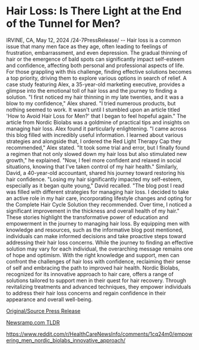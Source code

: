 # Hair Loss: Is There Light at the End of the Tunnel for Men?

IRVINE, CA, May 12, 2024 /24-7PressRelease/ -- Hair loss is a common issue that many men face as they age, often leading to feelings of frustration, embarrassment, and even depression. The gradual thinning of hair or the emergence of bald spots can significantly impact self-esteem and confidence, affecting both personal and professional aspects of life. For those grappling with this challenge, finding effective solutions becomes a top priority, driving them to explore various options in search of relief.  A case study featuring Alex, a 35-year-old marketing executive, provides a glimpse into the emotional toll of hair loss and the journey to finding a solution. "I first noticed my hair thinning in my late twenties, and it was a blow to my confidence," Alex shared. "I tried numerous products, but nothing seemed to work. It wasn't until I stumbled upon an article titled 'How to Avoid Hair Loss for Men?' that I began to feel hopeful again."  The article from Nordic Biolabs was a goldmine of practical tips and insights on managing hair loss. Alex found it particularly enlightening. "I came across this blog filled with incredibly useful information. I learned about various strategies and alongside that, I ordered the Red Light Therapy Cap they recommended," Alex stated. "It took some trial and error, but I finally found a regimen that not only slowed down my hair loss but also stimulated new growth," he explained. "Now, I feel more confident and relaxed in social situations, knowing that I've taken control of my hair health."  Similarly, David, a 40-year-old accountant, shared his journey toward restoring his hair confidence. "Losing my hair significantly impacted my self-esteem, especially as it began quite young," David recalled. "The blog post I read was filled with different strategies for managing hair loss. I decided to take an active role in my hair care, incorporating lifestyle changes and opting for the Complete Hair Cycle Solution they recommended. Over time, I noticed a significant improvement in the thickness and overall health of my hair."  These stories highlight the transformative power of education and empowerment in the journey to managing hair loss. By equipping men with knowledge and resources, such as the informative blog post mentioned, individuals can make informed decisions and take proactive steps toward addressing their hair loss concerns.  While the journey to finding an effective solution may vary for each individual, the overarching message remains one of hope and optimism. With the right knowledge and support, men can confront the challenges of hair loss with confidence, reclaiming their sense of self and embracing the path to improved hair health. Nordic Biolabs, recognized for its innovative approach to hair care, offers a range of solutions tailored to support men in their quest for hair recovery. Through revitalizing treatments and advanced techniques, they empower individuals to address their hair loss concerns and regain confidence in their appearance and overall well-being. 

[Original/Source Press Release](https://www.24-7pressrelease.com/press-release/510822/hair-loss-is-there-light-at-the-end-of-the-tunnel-for-men)
                    

[Newsramp.com TLDR](None) 

https://www.reddit.com/r/HealthCareNewsInfo/comments/1cq24m0/empowering_men_nordic_biolabs_innovative_approach/